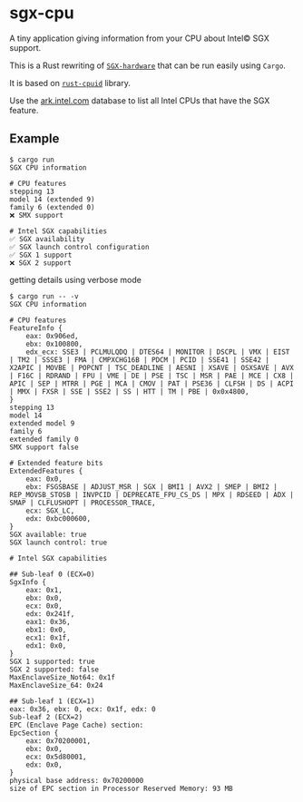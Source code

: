 # sgx-cpu

A tiny application giving information from your CPU about Intel© SGX support.

This is a Rust rewriting of [`SGX-hardware`](https://github.com/ayeks/SGX-hardware) that can be run easily using `Cargo`.

It is based on [`rust-cpuid`](https://github.com/gz/rust-cpuid) library.

Use the [ark.intel.com](ark.intel.com) database to list all Intel CPUs that have the SGX feature.

## Example

```
$ cargo run
SGX CPU information

# CPU features
stepping 13
model 14 (extended 9)
family 6 (extended 0)
❌ SMX support

# Intel SGX capabilities
✅ SGX availability
✅ SGX launch control configuration
✅ SGX 1 support
❌ SGX 2 support
```

getting details using verbose mode

```
$ cargo run -- -v
SGX CPU information

# CPU features
FeatureInfo {
    eax: 0x906ed,
    ebx: 0x100800,
    edx_ecx: SSE3 | PCLMULQDQ | DTES64 | MONITOR | DSCPL | VMX | EIST | TM2 | SSSE3 | FMA | CMPXCHG16B | PDCM | PCID | SSE41 | SSE42 | X2APIC | MOVBE | POPCNT | TSC_DEADLINE | AESNI | XSAVE | OSXSAVE | AVX | F16C | RDRAND | FPU | VME | DE | PSE | TSC | MSR | PAE | MCE | CX8 | APIC | SEP | MTRR | PGE | MCA | CMOV | PAT | PSE36 | CLFSH | DS | ACPI | MMX | FXSR | SSE | SSE2 | SS | HTT | TM | PBE | 0x0x4800,
}
stepping 13
model 14
extended model 9
family 6
extended family 0
SMX support false

# Extended feature bits
ExtendedFeatures {
    eax: 0x0,
    ebx: FSGSBASE | ADJUST_MSR | SGX | BMI1 | AVX2 | SMEP | BMI2 | REP_MOVSB_STOSB | INVPCID | DEPRECATE_FPU_CS_DS | MPX | RDSEED | ADX | SMAP | CLFLUSHOPT | PROCESSOR_TRACE,
    ecx: SGX_LC,
    edx: 0xbc000600,
}
SGX available: true
SGX launch control: true

# Intel SGX capabilities

## Sub-leaf 0 (ECX=0)
SgxInfo {
    eax: 0x1,
    ebx: 0x0,
    ecx: 0x0,
    edx: 0x241f,
    eax1: 0x36,
    ebx1: 0x0,
    ecx1: 0x1f,
    edx1: 0x0,
}
SGX 1 supported: true
SGX 2 supported: false
MaxEnclaveSize_Not64: 0x1f
MaxEnclaveSize_64: 0x24

## Sub-leaf 1 (ECX=1)
eax: 0x36, ebx: 0, ecx: 0x1f, edx: 0
Sub-leaf 2 (ECX=2)
EPC (Enclave Page Cache) section:
EpcSection {
    eax: 0x70200001,
    ebx: 0x0,
    ecx: 0x5d80001,
    edx: 0x0,
}
physical base address: 0x70200000
size of EPC section in Processor Reserved Memory: 93 MB
```